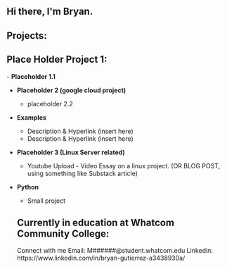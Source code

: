 ## Hi there, I'm Bryan.

<h2> Projects:</h2>
<h2> Place Holder Project 1:</h2>
- <b> Placeholder 1.1</b>

- <b> Placeholder 2 (google cloud project)</b>
  - placeholder 2.2</b></i>
- <b> Examples</b>
  - Description & Hyperlink (insert here)
  - Description & Hyperlink (insert here)
  
- <b> Placeholder 3 (Linux Server related)</b>
  - Youtube Upload - Video Essay on a linux project. (OR BLOG POST, using something like Substack article)

- <b> Python</b>
  - Small project
  <h2>Currently in education at Whatcom Community College:</h2>
  Connect with me
  Email: M######@student.whatcom.edu
  Linkedin: https://www.linkedin.com/in/bryan-gutierrez-a3438930a/

